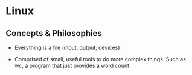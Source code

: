 # Linux

## Concepts & Philosophies

- Everything is a [file](https://www.howtogeek.com/117939/htg-explains-what-everything-is-a-file-means-on-linux/) (input, output, devices)

- Comprised of small, useful tools to do more complex things. Such as wc, a program that just provides a word count
